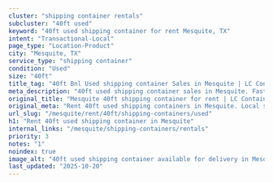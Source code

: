 ```yaml
---
cluster: "shipping container rentals"
subcluster: "40ft used"
keyword: "40ft used shipping container for rent Mesquite, TX"
intent: "Transactional-Local"
page_type: "Location-Product"
city: "Mesquite, TX"
service_type: "shipping container"
condition: "Used"
size: "40ft"
title_tag: "40ft Bnl Used shipping container Sales in Mesquite | LC Container"
meta_description: "40ft used shipping container sales in Mesquite. Fast delivery, competitive pricing. Serving shipping containers area. Quote ID: VCC. Call (214) 524-4168 for your free quote today."
original_title: "Mesquite 40ft shipping container for rent | LC Container"
original_meta: "Rent 40ft used shipping containers in Mesquite. Local since 2003. Flexible rental terms. Same-week delivery available. Get your free quote — call (214) 524-4..."
url_slug: "/mesquite/rent/40ft/shipping-containers/used"
h1: "Rent 40ft used shipping container in Mesquite"
internal_links: "/mesquite/shipping-containers/rentals"
priority: 3
notes: "1"
noindex: true
image_alt: "40ft used shipping container available for delivery in Mesquite"
last_updated: "2025-10-20"
---
```


<!-- TODO: Add unique city/inventory copy, images, and internal links here. -->
